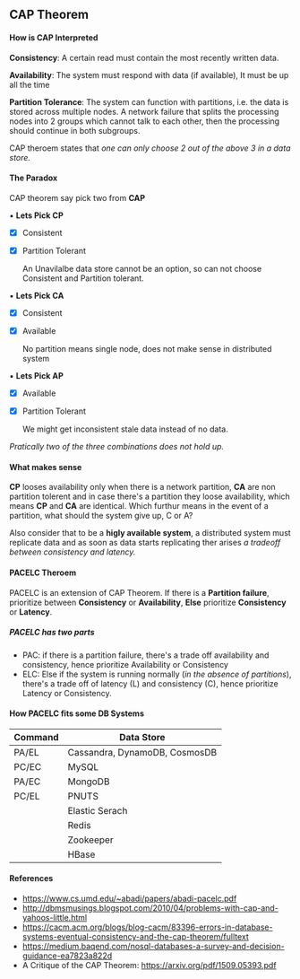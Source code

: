 ## CAP Theorem


#### How is CAP Interpreted

**Consistency**: A certain read must contain the most recently written data.

**Availability**: The system must respond with data (if available), It must be up all the time

**Partition Tolerance**: The system can function with partitions, i.e. the data is stored across multiple nodes. A network failure that splits the processing nodes into 2 groups which cannot talk to each other, then the processing should continue in both subgroups.

CAP theroem states that _one can only choose 2 out of the above 3 in a data store._

#### The Paradox
CAP theorem say pick two from **CAP**
 
 ▪️ **Lets Pick CP**
- [x] Consistent
- [x] Partition Tolerant

  An Unavilalbe data store cannot be an option, so can not choose Consistent and Partition tolerant.
 
 ▪️ **Lets Pick CA**
- [x] Consistent
- [x] Available
 
  No partition means single node, does not make sense in distributed system


▪️ **Lets Pick AP**
- [x] Available
- [x] Partition Tolerant
  
  We might get inconsistent stale data instead of no data.
  
 _Pratically two of the three combinations does not hold up._

 
#### What makes sense

**CP** looses availability only when there is a network partition, **CA** are non partition tolerent and in case there's a partition they loose availability, which means **CP** and **CA** are identical. Which furthur means in the event of a partition, what should the system give up, C or A?
 
Also consider that to be a **higly available system**, a distributed system must replicate data and as soon as data starts replicating ther arises _a tradeoff between consistency and latency._

#### PACELC Theroem

PACELC is an extension of CAP Theorem. If there is a **Partition failure**, prioritize between **Consistency** or **Availability**, **Else** prioritize **Consistency** or **Latency**.

##### PACELC has two parts

* PAC: if there is a partition failure, there's a trade off availability and consistency, hence prioritize Availability or Consistency
* ELC: Else if the system is running normally (_in the absence of partitions_), there's a trade off of latency (L) and consistency (C), hence prioritize Latency or Consistency.

#### How PACELC fits some DB Systems

| Command | Data Store |
| --- | --- |
| PA/EL | Cassandra, DynamoDB, CosmosDB |
| PC/EC | MySQL   |
| PA/EC | MongoDB |
| PC/EL | PNUTS        |
|      | Elastic Serach  |
|      | Redis |
|      | Zookeeper |
|      | HBase |


#### References

* https://www.cs.umd.edu/~abadi/papers/abadi-pacelc.pdf
* http://dbmsmusings.blogspot.com/2010/04/problems-with-cap-and-yahoos-little.html
* https://cacm.acm.org/blogs/blog-cacm/83396-errors-in-database-systems-eventual-consistency-and-the-cap-theorem/fulltext
* https://medium.baqend.com/nosql-databases-a-survey-and-decision-guidance-ea7823a822d
* A Critique of the CAP Theorem: https://arxiv.org/pdf/1509.05393.pdf

